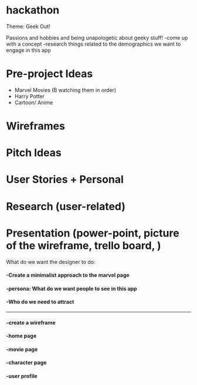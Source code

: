 # hackathon

Theme: Geek Out!

Passions and hobbies and being unapologetic about geeky stuff!
-come up with a concept
-research things related to the demographics we want to engage in this app

# Pre-project Ideas
- Marvel Movies (B watching them in order)
- Harry Potter
- Cartoon/ Anime

# Wireframes


# Pitch Ideas


# User Stories + Personal


# Research (user-related)
    


# Presentation (power-point, picture of the wireframe, trello board, )



What do we want the designer to do:
#### -Create a minimalist approach to the marvel page
####  -persona: What do we want people to see in this app
####  -Who do we need to attract 
---------------------------------------------------
#### -create a wireframe
####  -home page
#### -movie page
#### -character page
####  -user profile